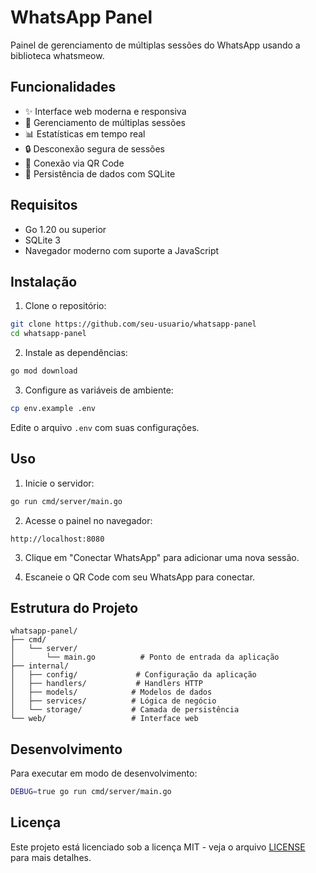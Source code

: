 # WhatsApp Panel

Painel de gerenciamento de múltiplas sessões do WhatsApp usando a biblioteca whatsmeow.

## Funcionalidades

- ✨ Interface web moderna e responsiva
- 🔄 Gerenciamento de múltiplas sessões
- 📊 Estatísticas em tempo real
- 🔒 Desconexão segura de sessões
- 📱 Conexão via QR Code
- 💾 Persistência de dados com SQLite

## Requisitos

- Go 1.20 ou superior
- SQLite 3
- Navegador moderno com suporte a JavaScript

## Instalação

1. Clone o repositório:
```bash
git clone https://github.com/seu-usuario/whatsapp-panel
cd whatsapp-panel
```

2. Instale as dependências:
```bash
go mod download
```

3. Configure as variáveis de ambiente:
```bash
cp env.example .env
```
Edite o arquivo `.env` com suas configurações.

## Uso

1. Inicie o servidor:
```bash
go run cmd/server/main.go
```

2. Acesse o painel no navegador:
```
http://localhost:8080
```

3. Clique em "Conectar WhatsApp" para adicionar uma nova sessão.

4. Escaneie o QR Code com seu WhatsApp para conectar.

## Estrutura do Projeto

```
whatsapp-panel/
├── cmd/
│   └── server/
│       └── main.go          # Ponto de entrada da aplicação
├── internal/
│   ├── config/             # Configuração da aplicação
│   ├── handlers/           # Handlers HTTP
│   ├── models/            # Modelos de dados
│   ├── services/          # Lógica de negócio
│   └── storage/           # Camada de persistência
└── web/                   # Interface web
```

## Desenvolvimento

Para executar em modo de desenvolvimento:

```bash
DEBUG=true go run cmd/server/main.go
```

## Licença

Este projeto está licenciado sob a licença MIT - veja o arquivo [LICENSE](LICENSE) para mais detalhes.